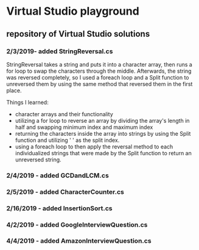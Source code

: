 # Virtual Studio playground

## repository of Virtual Studio solutions

### 2/3/2019- added StringReversal.cs

StringReversal takes a string and puts it into a character array, then runs a for loop to swap the characters through the middle. Afterwards, the string was reversed completely, so I used a foreach loop and a Split function to unreversed them by using the same method that reversed them in the first place.

Things I learned:
- character arrays and their functionality
- utilizing a for loop to reverse an array by dividing the array's length in half and swapping minimum index and maximum index
- returning the characters inside the array into strings by using the Split function and utilizing ' ' as the split index.
- using a foreach loop to then apply the reversal method to each individualized strings that were made by the Split function to return an unreversed string.

### 2/4/2019 - added GCDandLCM.cs
### 2/5/2019 - added CharacterCounter.cs
### 2/16/2019 - added InsertionSort.cs
### 4/2/2019 - added GoogleInterviewQuestion.cs
### 4/4/2019 - added AmazonInterviewQuestion.cs
